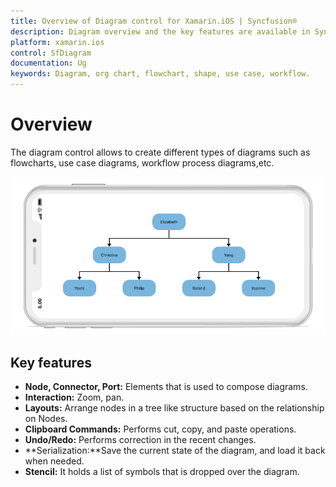 ```yaml
---
title: Overview of Diagram control for Xamarin.iOS | Syncfusion®
description: Diagram overview and the key features are available in Syncfusion<sup>&reg;</sup>; Diagram (SfDiagram) control for Xamarin.iOS
platform: xamarin.ios
control: SfDiagram
documentation: Ug
keywords: Diagram, org chart, flowchart, shape, use case, workflow.
---
```

# Overview
The diagram control allows to create different types of diagrams such as flowcharts, use case diagrams, workflow process diagrams,etc.  

![Overview in Xamarin.iOS diagram](Overview_images/Overview_img1.jpeg)

## Key features
* **Node, Connector, Port:** Elements that is used to compose diagrams.
* **Interaction:** Zoom, pan.
* **Layouts:** Arrange nodes in a tree like structure based on the relationship on Nodes.
* **Clipboard Commands:** Performs cut, copy, and paste operations.
* **Undo/Redo:** Performs correction in the recent changes.
* **Serialization:**Save the current state of the diagram, and load it back when needed.
* **Stencil:** It holds a list of symbols that is dropped over the diagram.
